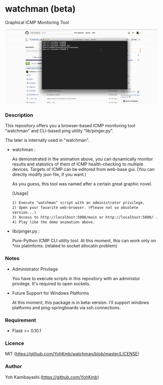 watchman (beta)
====

Graphical ICMP Monitoring Tool

![demo](https://github.com/YohKmb/watchman/blob/master/.demo/watchman_demo_01.gif)

### Description

This repository offers you a browser-based ICMP monitoring tool "watchman" and CLI-based ping utility "lib/pinger.py".

The later is internally used in "watchman".

- watchman : 

    As demonstrated in the animation above, you can dynamically monitor results and statistics of them of ICMP health-checking to multiple devices.
    Targets of ICMP can be editored from web-base gui. (You can directly modify json file, if you want.)
    
    As you guess, this tool was named after a certain great graphic novel.
    
    [Usage]
    
      1) Execute "watchman" script with an administrator privilege.
      2) Open your favarite web-browser. (Please not so obsolete version...)
      3) Access to http://localhost:5000/main or http://localhost:5000/ .
      4) Play like the demo animation above.
      
- lib/pinger.py : 

    Pure-Python ICMP CLI utility tool. At this moment, this can work only on *nix platmfoms. (related to socket allocatin problem)


### Notes

 - Administrator Privilege

    You have to execute scripts in this repository with an administor privilege.
    It's required to open sockets.

 - Future Support for Windows Platforms

    At this moment, this package is in beta-version. I'll support windows platforms and ping-springboards via ssh connections.


### Requirement

 - Flask >= 0.10.1


### Licence

MIT (https://github.com/YohKmb/watchman/blob/master/LICENSE)

### Author

Yoh Kamibayashi (https://github.com/YohKmb)

